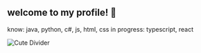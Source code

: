 ## welcome to my profile! 🌱

know: java, python, c#, js, html, css
in progress: typescript, react

![Cute Divider](https://media.tenor.com/6qn7evLIVqUAAAAj/cats-divider.gif)
